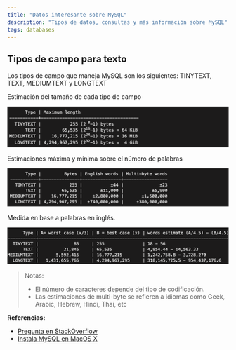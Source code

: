 ```yaml
---
title: "Datos interesante sobre MySQL"
description: "Tipos de datos, consultas y más información sobre MySQL"
tags: databases
---
```


## Tipos de campo para texto

Los tipos de campo que maneja MySQL son los siguientes: TINYTEXT, TEXT, MEDIUMTEXT y LONGTEXT

Estimación del tamaño de cada tipo de campo

![Tamaño en disco](images/fields-disk-size.png)

Estimaciones máxima y mínima sobre el número de palabras

![Palabras estimadas en ingles](images/fields-estimated-words.png)

Medida en base a palabras en inglés.

![Máximo y mínimo de palabras](images/fields-worst-and-best-scenario.png)

> Notas:
>
> - El número de caracteres depende del tipo de codificación.
> - Las estimaciones de multi-byte se refieren a idiomas como Geek, Arabic, Hebrew, Hindi, Thai, etc

**Referencias:**

- [Pregunta en StackOverflow](https://stackoverflow.com/questions/13932750/tinytext-text-mediumtext-and-longtext-maximum-storage-sizes/35785869#35785869)
- [Instala MySQL en MacOS X](devops/instala-mysql-para-macos.md)
